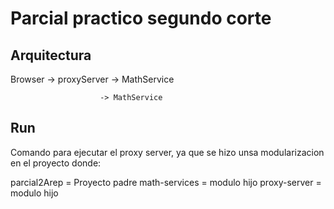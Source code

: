 # Parcial practico segundo corte


## Arquitectura

Browser -> proxyServer -> MathService

                        -> MathService


## Run
Comando para ejecutar el proxy server, ya que se hizo unsa modularizacion en el proyecto donde:

parcial2Arep = Proyecto padre
math-services = modulo hijo
proxy-server = modulo hijo

